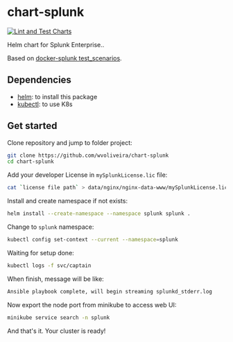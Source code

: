 # chart-splunk

[![Lint and Test Charts](https://github.com/wvoliveira/chart-splunk/actions/workflows/lint-test.yml/badge.svg?branch=main)](https://github.com/wvoliveira/chart-splunk/actions/workflows/lint-test.yml)

Helm chart for Splunk Enterprise..

Based on [docker-splunk test_scenarios](https://github.com/splunk/docker-splunk).

## Dependencies

- [helm](https://helm.sh/): to install this package
- [kubectl](https://kubernetes.io/docs/tasks/tools/): to use K8s

## Get started

Clone repository and jump to folder project:

```bash
git clone https://github.com/wvoliveira/chart-splunk
cd chart-splunk
```

Add your developer License in `mySplunkLicense.lic` file:

```bash
cat `license file path` > data/nginx/nginx-data-www/mySplunkLicense.lic
```

Install and create namespace if not exists:

```bash
helm install --create-namespace --namespace splunk splunk .
```

Change to `splunk` namespace:

```bash
kubectl config set-context --current --namespace=splunk
```

Waiting for setup done:

```bash
kubectl logs -f svc/captain
```

When finish, message will be like:

```txt
Ansible playbook complete, will begin streaming splunkd_stderr.log
```

Now export the node port from minikube to access web UI:

```bash
minikube service search -n splunk
```

And that's it. Your cluster is ready!
